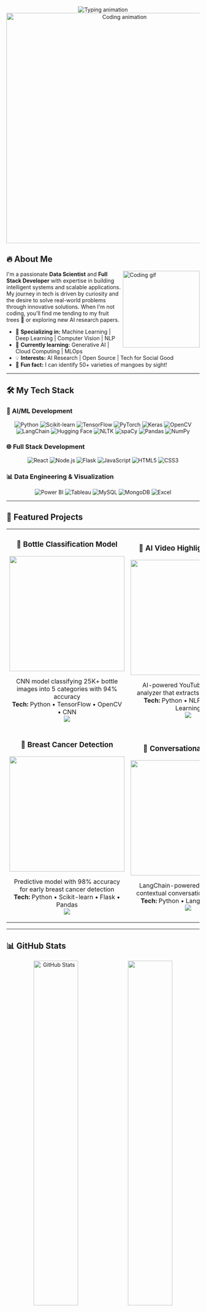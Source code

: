 <div align="center">
  <img src="https://readme-typing-svg.demolab.com?font=Fira+Code&size=30&duration=3000&pause=1000&color=5C3EE8&center=true&vCenter=true&width=800&height=100&lines=Hi+there%2C+I'm+Mohammed+Asif+Ap!;DataScientist-AIEngineer-FullStack+Developer" alt="Typing animation" />
</div>
<div align="center">
  <img src="https://cdn.dribbble.com/users/1162077/screenshots/3848914/programmer.gif" alt="Coding animation" width="600"/>
</div>

## 🔥 About Me

<p align="justify">
  <img src="https://media.giphy.com/media/3oKIPnAiaMCws8nOsE/giphy.gif" width="200" align="right" alt="Coding gif">
  
  I'm a passionate **Data Scientist** and **Full Stack Developer** with expertise in building intelligent systems and scalable applications. My journey in tech is driven by curiosity and the desire to solve real-world problems through innovative solutions. When I'm not coding, you'll find me tending to my fruit trees 🍋 or exploring new AI research papers.
  
  - 🧠 **Specializing in:** Machine Learning | Deep Learning | Computer Vision | NLP
  - 🌱 **Currently learning:** Generative AI | Cloud Computing | MLOps
  - 💡 **Interests:** AI Research | Open Source | Tech for Social Good
  - 🍋 **Fun fact:** I can identify 50+ varieties of mangoes by sight!
</p>

---

## 🛠️ My Tech Stack

### 🤖 AI/ML Development
<div align="center">
  <img src="https://img.shields.io/badge/Python-3776AB?style=for-the-badge&logo=python&logoColor=white" alt="Python">
  <img src="https://img.shields.io/badge/scikit--learn-F7931E?style=for-the-badge&logo=scikit-learn&logoColor=white" alt="Scikit-learn">
  <img src="https://img.shields.io/badge/TensorFlow-FF6F00?style=for-the-badge&logo=tensorflow&logoColor=white" alt="TensorFlow">
  <img src="https://img.shields.io/badge/PyTorch-EE4C2C?style=for-the-badge&logo=pytorch&logoColor=white" alt="PyTorch">
  <img src="https://img.shields.io/badge/Keras-D00000?style=for-the-badge&logo=keras&logoColor=white" alt="Keras">
  <img src="https://img.shields.io/badge/OpenCV-5C3EE8?style=for-the-badge&logo=opencv&logoColor=white" alt="OpenCV">
  <img src="https://img.shields.io/badge/LangChain-00A67E?style=for-the-badge&logo=langchain&logoColor=white" alt="LangChain">
  <img src="https://img.shields.io/badge/Hugging%20Face-FFD21E?style=for-the-badge&logo=huggingface&logoColor=black" alt="Hugging Face">
  <img src="https://img.shields.io/badge/NLTK-FF6F00?style=for-the-badge&logo=nltk&logoColor=white" alt="NLTK">
  <img src="https://img.shields.io/badge/spaCy-09A3D5?style=for-the-badge&logo=spacy&logoColor=white" alt="spaCy">
  <img src="https://img.shields.io/badge/Pandas-150458?style=for-the-badge&logo=pandas&logoColor=white" alt="Pandas">
  <img src="https://img.shields.io/badge/Numpy-013243?style=for-the-badge&logo=numpy&logoColor=white" alt="NumPy">
</div>

### 🌐 Full Stack Development
<div align="center">
  <img src="https://img.shields.io/badge/React-61DAFB?style=for-the-badge&logo=react&logoColor=black" alt="React">
  <img src="https://img.shields.io/badge/Node.js-339933?style=for-the-badge&logo=node.js&logoColor=white" alt="Node.js">
  <img src="https://img.shields.io/badge/Flask-000000?style=for-the-badge&logo=flask&logoColor=white" alt="Flask">
  <img src="https://img.shields.io/badge/JavaScript-F7DF1E?style=for-the-badge&logo=javascript&logoColor=black" alt="JavaScript">
  <img src="https://img.shields.io/badge/HTML5-E34F26?style=for-the-badge&logo=html5&logoColor=white" alt="HTML5">
  <img src="https://img.shields.io/badge/CSS3-1572B6?style=for-the-badge&logo=css3&logoColor=white" alt="CSS3">
</div>

### 📊 Data Engineering & Visualization
<div align="center">
  <img src="https://img.shields.io/badge/PowerBI-F2C811?style=for-the-badge&logo=powerbi&logoColor=black" alt="Power BI">
  <img src="https://img.shields.io/badge/Tableau-E97627?style=for-the-badge&logo=tableau&logoColor=white" alt="Tableau">
  <img src="https://img.shields.io/badge/MySQL-4479A1?style=for-the-badge&logo=mysql&logoColor=white" alt="MySQL">
  <img src="https://img.shields.io/badge/MongoDB-47A248?style=for-the-badge&logo=mongodb&logoColor=white" alt="MongoDB">
  <img src="https://img.shields.io/badge/Excel-217346?style=for-the-badge&logo=microsoftexcel&logoColor=white" alt="Excel">
</div>

---

## 🚀 Featured Projects

<table>
  <tr>
    <td width="50%">
      <h3 align="center">🍾 Bottle Classification Model</h3>
      <div align="center">
        <img src="https://media.giphy.com/media/v1.Y2lkPTc5MGI3NjExcWJ1d2F3bHl3dGx6bWJ1dWJ6Y2F6ZzB5eW5yY3J1bXZ1d2JmZyZlcD12MV9pbnRlcm5hbF9naWZfYnlfaWQmY3Q9Zw/26tn33aiTi1jkl6H6/giphy.gif" width="300">
      </div>
      <p align="center">
        CNN model classifying 25K+ bottle images into 5 categories with 94% accuracy
        <br>
        <strong>Tech:</strong> Python • TensorFlow • OpenCV • CNN
        <br>
        <a href="https://github.com/markasif/Bottle_Classification_Model.git">
          <img src="https://img.shields.io/badge/View_Repo-181717?style=for-the-badge&logo=github">
        </a>
      </p>
    </td>
    <td width="50%">
      <h3 align="center">🎥 AI Video Highlight Feature</h3>
      <div align="center">
        <img src="https://media.giphy.com/media/v1.Y2lkPTc5MGI3NjExcWJ1d2F3bHl3dGx6bWJ1dWJ6Y2F6ZzB5eW5yY3J1bXZ1d2JmZyZlcD12MV9pbnRlcm5hbF9naWZfYnlfaWQmY3Q9Zw/xT5LMHxhOfscxPfIfm/giphy.gif" width="300">
      </div>
      <p align="center">
        AI-powered YouTube transcript analyzer that extracts key moments
        <br>
        <strong>Tech:</strong> Python • NLP • Machine Learning
        <br>
        <a href="https://github.com/markasif/AI-Video-Highlight-Feature-Assignment.git">
          <img src="https://img.shields.io/badge/View_Repo-181717?style=for-the-badge&logo=github">
        </a>
      </p>
    </td>
  </tr>
  <tr>
    <td width="50%">
      <h3 align="center">💊 Breast Cancer Detection</h3>
      <div align="center">
        <img src="https://media.giphy.com/media/v1.Y2lkPTc5MGI3NjExcWJ1d2F3bHl3dGx6bWJ1dWJ6Y2F6ZzB5eW5yY3J1bXZ1d2JmZyZlcD12MV9pbnRlcm5hbF9naWZfYnlfaWQmY3Q9Zw/3o7btPCcdNniyf0ArS/giphy.gif" width="300">
      </div>
      <p align="center">
        Predictive model with 98% accuracy for early breast cancer detection
        <br>
        <strong>Tech:</strong> Python • Scikit-learn • Flask • Pandas
        <br>
        <a href="https://github.com/markasif/Breast-Cancer-Analysis-Using-Machine-Learning.git">
          <img src="https://img.shields.io/badge/View_Repo-181717?style=for-the-badge&logo=github">
        </a>
      </p>
    </td>
    <td width="50%">
      <h3 align="center">💬 Conversational ChatBot</h3>
      <div align="center">
        <img src="https://media.giphy.com/media/v1.Y2lkPTc5MGI3NjExcWJ1d2F3bHl3dGx6bWJ1dWJ6Y2F6ZzB5eW5yY3J1bXZ1d2JmZyZlcD12MV9pbnRlcm5hbF9naWZfYnlfaWQmY3Q9Zw/JWuBH9rCO2uZuHBFpm/giphy.gif" width="300">
      </div>
      <p align="center">
        LangChain-powered chatbot with contextual conversation capabilities
        <br>
        <strong>Tech:</strong> Python • LangChain • NLP
        <br>
        <a href="https://github.com/markasif/Langchain_Rag_Basics.git">
          <img src="https://img.shields.io/badge/View_Repo-181717?style=for-the-badge&logo=github">
        </a>
      </p>
    </td>
  </tr>
</table>

---

## 📊 GitHub Stats

<div align="center">
  <img src="https://github-readme-stats.vercel.app/api?username=markasif&show_icons=true&theme=radical&include_all_commits=true&count_private=true" alt="GitHub Stats" width="48%">
  <img src="https://github-readme-streak-stats-eight.vercel.app/?user=markasif&theme=radical&background=0D1117&border=DD2727&stroke=DD2727&fire=DD2727&ring=DD2727&currStreakNum=DD2727" width="48%">
  <img src="https://github-readme-stats.vercel.app/api/top-langs/?username=markasif&layout=compact&langs_count=8&theme=radical" alt="Top Languages" width="48%">
</div>



---

## 🌐 Connect With Me

<div align="center">
  <a href="https://www.linkedin.com/in/asifap7/">
    <img src="https://img.shields.io/badge/LinkedIn-0A66C2?style=for-the-badge&logo=linkedin&logoColor=white" alt="LinkedIn">
  </a>
  <a href="mailto:apasif243@gmail.com">
    <img src="https://img.shields.io/badge/Email-EA4335?style=for-the-badge&logo=gmail&logoColor=white" alt="Email">
  </a>
  <a href="https://github.com/markasif">
    <img src="https://img.shields.io/badge/GitHub-181717?style=for-the-badge&logo=github&logoColor=white" alt="GitHub">
  </a>
</div>

<div align="center">
  <img src="https://media.giphy.com/media/ZVik7pBtu9dNS/giphy.gif" width="300" alt="Coffee to code">
  <p>✨ Turning coffee into code since 2019 ✨</p>
</div>
